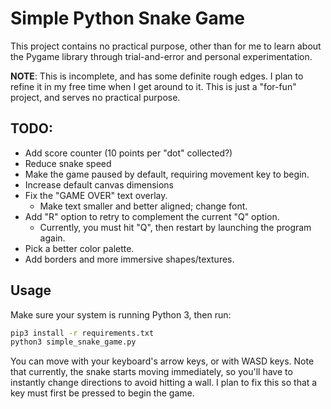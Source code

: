 # Simple Python Snake Game

This project contains no practical purpose, other than for me to learn about
the Pygame library through trial-and-error and personal experimentation.

**NOTE**: This is incomplete, and has some definite rough edges. I plan to
refine it in my free time when I get around to it. This is just a "for-fun"
project, and serves no practical purpose.

## TODO:
* Add score counter (10 points per "dot" collected?)
* Reduce snake speed
* Make the game paused by default, requiring movement key to begin.
* Increase default canvas dimensions
* Fix the "GAME OVER" text overlay.
    * Make text smaller and better aligned; change font.
* Add "R" option to retry to complement the current "Q" option.
    * Currently, you must hit "Q", then restart by launching the program again.
* Pick a better color palette.
* Add borders and more immersive shapes/textures.


## Usage

Make sure your system is running Python 3, then run:

```bash
pip3 install -r requirements.txt
python3 simple_snake_game.py
```

You can move with your keyboard's arrow keys, or with WASD keys. Note that
currently, the snake starts moving immediately, so you'll have to instantly
change directions to avoid hitting a wall. I plan to fix this so that a key
must first be pressed to begin the game.
